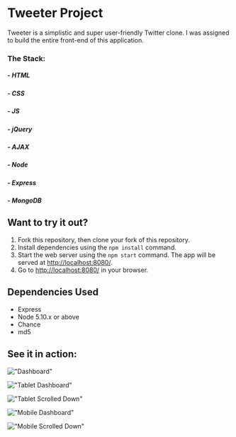 # Tweeter Project

Tweeter is a simplistic and super user-friendly Twitter clone.
I was assigned to build the entire front-end of this application. 

### The Stack:
##### - HTML
##### - CSS
##### - JS
##### - jQuery
##### - AJAX
##### - Node
##### - Express
##### - MongoDB

## Want to try it out?

1. Fork this repository, then clone your fork of this repository.
2. Install dependencies using the `npm install` command.
3. Start the web server using the `npm start` command. The app will be served at <http://localhost:8080/>.
4. Go to <http://localhost:8080/> in your browser.

## Dependencies Used

- Express
- Node 5.10.x or above
- Chance
- md5

## See it in action:

!["Dashboard"](public/images/thumbs/desk2.png)

!["Tablet Dashboard"](public/images/thumbs/tab2.png)

!["Tablet Scrolled Down"](public/images/thumbs/tab3.png)

!["Mobile Dashboard"](public/images/thumbs/mob2.png)

!["Mobile Scrolled Down"](public/images/thumbs/mob1.png)